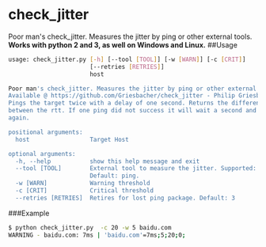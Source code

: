 # check_jitter
Poor man's check_jitter. Measures the jitter by ping or other external tools.
**Works with python 2 and 3, as well on Windows and Linux.**
##Usage
``` bash
usage: check_jitter.py [-h] [--tool [TOOL]] [-w [WARN]] [-c [CRIT]]
                       [--retries [RETRIES]]
                       host

Poor man's check_jitter. Measures the jitter by ping or other external tools.
Available @ https://github.com/Griesbacher/check_jitter - Philip Griesbacher
Pings the target twice with a delay of one second. Returns the difference
between the rtt. If one ping did not success it will wait a second and try
again.

positional arguments:
  host                 Target Host

optional arguments:
  -h, --help           show this help message and exit
  --tool [TOOL]        External tool to measure the jitter. Supported: ping.
                       Default: ping.
  -w [WARN]            Warning threshold
  -c [CRIT]            Critical threshold
  --retries [RETRIES]  Retires for lost ping package. Default: 3
```
###Example
``` bash
$ python check_jitter.py  -c 20 -w 5 baidu.com
WARNING - baidu.com: 7ms | 'baidu.com'=7ms;5;20;0;
```
